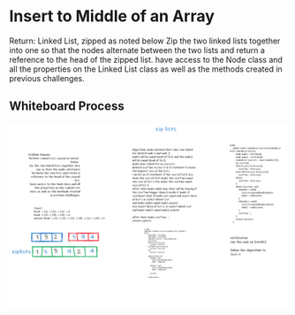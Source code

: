 # Insert to Middle of an Array
Return: Linked List, zipped as noted below
Zip the two linked lists together into one so that the nodes alternate between the two lists and return a reference to the head of the zipped list.
 have access to the Node class and all the properties on the Linked List class as well as the methods created in previous challenges.
## Whiteboard Process
![whiteboard](/img/code08.png)